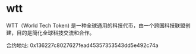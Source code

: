 # wtt
WTT（World Tech Token)
是一种全球通用的科技代币，由一个跨国科技联盟创建，目的是简化全球科技交流和合作。

合约地址: 0x136227c8027627fead45357353543dd5e492c74a
